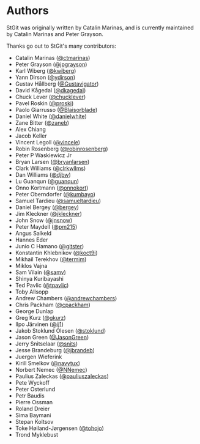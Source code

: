 # Authors

StGit was originally written by Catalin Marinas, and is currently
maintained by Catalin Marinas and Peter Grayson.

Thanks go out to StGit's many contributors:

- Catalin Marinas ([@ctmarinas](https://github.com/ctmarinas))
- Peter Grayson ([@jpgrayson](https://github.com/jpgrayson))
- Karl Wiberg ([@kwiberg](https://github.com/kwiberg))
- Yann Dirson ([@ydirson](https://github.com/ydirson))
- Gustav Hållberg ([@Gustavigator](https://github.com/Gustavigator))
- David Kågedal ([@dkagedal](https://github.com/dkagedal))
- Chuck Lever ([@chucklever](https://github.com/chucklever))
- Pavel Roskin ([@proski](https://github.com/proski))
- Paolo Giarrusso ([@Blaisorblade](https://github.com/Blaisorblade))
- Daniel White ([@danielwhite](https://github.com/danielwhite))
- Zane Bitter ([@zaneb](https://github.com/zaneb))
- Alex Chiang
- Jacob Keller
- Vincent Legoll ([@vincele](https://github.com/vincele))
- Robin Rosenberg ([@robinrosenberg](https://github.com/robinrosenberg))
- Peter P Waskiewicz Jr
- Bryan Larsen ([@bryanlarsen](https://github.com/bryanlarsen))
- Clark Williams ([@clrkwllms](https://github.com/clrkwllms))
- Dan Williams ([@djbw](https://github.com/djbw))
- Lu Guanqun ([@guanqun](https://github.com/guanqun))
- Onno Kortmann ([@onnokort](https://github.com/onnokort))
- Peter Oberndorfer ([@kumbayo](https://github.com/kumbayo))
- Samuel Tardieu ([@samueltardieu](https://github.com/samueltardieu))
- Daniel Bergey ([@bergey](https://github.com/bergey))
- Jim Kleckner ([@jkleckner](https://github.com/jkleckner))
- John Snow ([@jnsnow](https://github.com/jnsnow))
- Peter Maydell ([@pm215](https://github.com/pm215))
- Angus Salkeld
- Hannes Eder
- Junio C Hamano ([@gitster](https://github.com/gitster))
- Konstantin Khlebnikov ([@koct9i](https://github.com/koct9i))
- Mikhail Terekhov ([@termim](https://github.com/termim))
- Miklos Vajna
- Sam Vilain ([@samv](https://github.com/samv))
- Shinya Kuribayashi
- Ted Pavlic ([@tpavlic](https://github.com/tpavlic))
- Toby Allsopp
- Andrew Chambers ([@andrewchambers](https://github.com/andrewchambers))
- Chris Packham ([@cpackham](https://github.com/cpackham))
- George Dunlap
- Greg Kurz ([@gkurz](https://github.com/gkurz))
- Ilpo Järvinen ([@ij1](https://github.com/ij1))
- Jakob Stoklund Olesen ([@stoklund](https://github.com/stoklund))
- Jason Green ([@JasonGreen](https://github.com/JasonGreen))
- Jerry Snitselaar ([@snits](https://github.com/snits))
- Jesse Brandeburg ([@jbrandeb](https://github.com/jbrandeb))
- Juergen Wieferink
- Kirill Smelkov ([@navytux](https://github.com/navytux))
- Norbert Nemec ([@NNemec](https://github.com/NNemec))
- Paulius Zaleckas ([@pauliuszaleckas](https://github.com/pauliuszaleckas))
- Pete Wyckoff
- Peter Osterlund
- Petr Baudis
- Pierre Ossman
- Roland Dreier
- Sima Baymani
- Stepan Koltsov
- Toke Høiland-Jørgensen ([@tohojo](https://github.com/tohojo))
- Trond Myklebust
